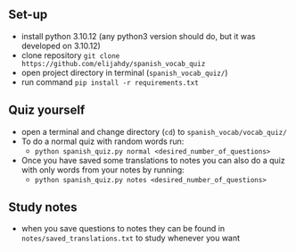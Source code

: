 ## Set-up
- install python 3.10.12 (any python3 version should do, but it was developed on 3.10.12)
- clone repository `git clone https://github.com/elijahdy/spanish_vocab_quiz`
- open project directory in terminal (`spanish_vocab_quiz/`)
- run command `pip install -r requirements.txt`

## Quiz yourself
- open a terminal and change directory (`cd`) to `spanish_vocab/vocab_quiz/`
- To do a normal quiz with random words run: 
  - `python spanish_quiz.py normal <desired_number_of_questions>`
- Once you have saved some translations to notes you can also do a quiz with only words from your notes by running: 
  - `python spanish_quiz.py notes <desired_number_of_questions>`

## Study notes
- when you save questions to notes they can be found in `notes/saved_translations.txt` to study whenever you want